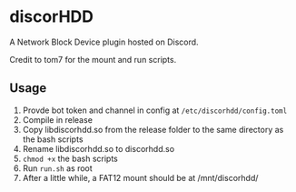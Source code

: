 # discorHDD
A Network Block Device plugin hosted on Discord.

Credit to tom7 for the mount and run scripts.

## Usage
1. Provde bot token and channel in config at `/etc/discorhdd/config.toml`
2. Compile in release
3. Copy libdiscorhdd.so from the release folder to the same directory as the bash scripts
4. Rename libdiscorhdd.so to discorhdd.so
5. `chmod +x` the bash scripts
6. Run `run.sh` as root
7. After a little while, a FAT12 mount should be at /mnt/discorhdd/ 
